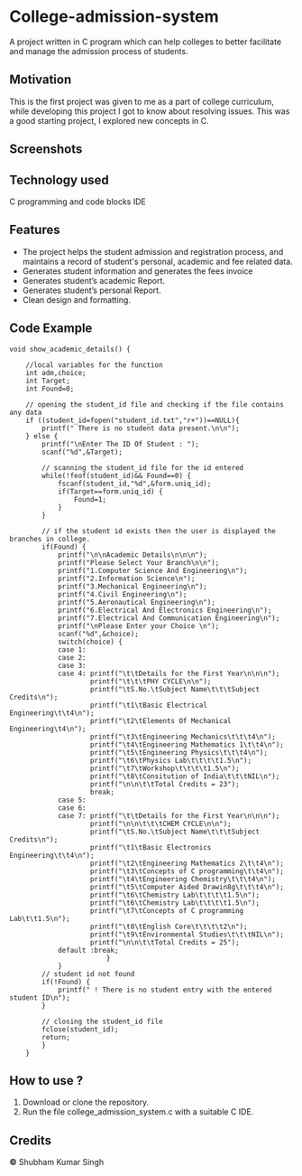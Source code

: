 # College-admission-system

A project written in C program which can help colleges to better facilitate and manage the admission process of students.
## Motivation
This is the first project was given to me as a part of college curriculum, while developing this project I got to know about resolving issues. This was a good starting project, I explored new concepts in C.

## Screenshots


## Technology used
 C programming and code blocks IDE

## Features
- The project helps the student admission and registration process, and maintains a record of student's personal, academic and fee related data.
- Generates student information and generates the fees invoice
- Generates student’s academic Report.
- Generates student’s personal Report.
- Clean design and formatting.

## Code Example
```
void show_academic_details() {

    //local variables for the function
    int adm,choice;
    int Target;
    int Found=0;

    // opening the student_id file and checking if the file contains any data
    if ((student_id=fopen("student_id.txt","r+"))==NULL){
        printf(" There is no student data present.\n\n");
    } else {
        printf("\nEnter The ID Of Student : ");
        scanf("%d",&Target);

        // scanning the student_id file for the id entered
        while(!feof(student_id)&& Found==0) {
            fscanf(student_id,"%d",&form.uniq_id);
            if(Target==form.uniq_id) {
                Found=1;
            }
        }
        
        // if the student id exists then the user is displayed the branches in college.
        if(Found) {
            printf("\n\nAcademic Details\n\n\n");
            printf("Please Select Your Branch\n\n");
            printf("1.Computer Science And Engineering\n");
            printf("2.Information Science\n");
            printf("3.Mechanical Engineering\n");
            printf("4.Civil Engineering\n");
            printf("5.Aeronautical Engineering\n");
            printf("6.Electrical And Electronics Engineering\n");
            printf("7.Electrical And Communication Engineering\n");
            printf("\nPlease Enter your Choice \n");
            scanf("%d",&choice);
            switch(choice) {
            case 1:
            case 2:
            case 3:
            case 4: printf("\t\tDetails for the First Year\n\n\n");
                    printf("\t\t\tPHY CYCLE\n\n");
                    printf("\tS.No.\tSubject Name\t\t\tSubject Credits\n");
                    printf("\t1\tBasic Electrical Engineering\t\t4\n");
                    printf("\t2\tElements Of Mechanical Engineering\t4\n");
                    printf("\t3\tEngineering Mechanics\t\t\t4\n");
                    printf("\t4\tEngineering Mathematics 1\t\t4\n");
                    printf("\t5\tEngineering Physics\t\t\t4\n");
                    printf("\t6\tPhysics Lab\t\t\t\t1.5\n");
                    printf("\t7\tWorkshop\t\t\t\t1.5\n");
                    printf("\t8\tConsitution of India\t\t\tNIL\n");
                    printf("\n\n\t\tTotal Credits = 23");
                    break;
            case 5:
            case 6:
            case 7: printf("\t\tDetails for the First Year\n\n\n");
                    printf("\n\n\t\t\tCHEM CYCLE\n\n");
                    printf("\tS.No.\tSubject Name\t\t\tSubject Credits\n");
                    printf("\t1\tBasic Electronics Engineering\t\t4\n");
                    printf("\t2\tEngineering Mathematics 2\t\t4\n");
                    printf("\t3\tConcepts of C programming\t\t4\n");
                    printf("\t4\tEngineering Chemistry\t\t\t4\n");
                    printf("\t5\tComputer Aided Drawin8g\t\t\t4\n");
                    printf("\t6\tChemistry Lab\t\t\t\t1.5\n");
                    printf("\t6\tChemistry Lab\t\t\t\t1.5\n");
                    printf("\t7\tConcepts of C programming Lab\t\t1.5\n");
                    printf("\t8\tEnglish Core\t\t\t\t2\n");
                    printf("\t9\tEnvironmental Studies\t\t\tNIL\n");
                    printf("\n\n\t\tTotal Credits = 25");
            default :break;
                        }
            }
        // student id not found
        if(!Found) {
            printf(" ! There is no student entry with the entered student ID\n");
        }

        // closing the student_id file
        fclose(student_id);
        return;
        }
    }
```

## How to use ?
1. Download or clone the repository.
2. Run the file college_admission_system.c with a suitable C IDE.

## Credits
**©** Shubham Kumar Singh